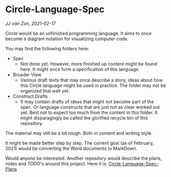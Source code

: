 Circle-Language-Spec
====================

*JJ van Zon, 2021-02-17*

Circle would be an unfinished programming language. It aims to once become a diagram notation for visualizing computer code.

You may find the following folders here:

- Spec
    - Not done yet. However, more finished up content might be found here. It might once form a specification of this language.
- Broader View
    - Various draft texts that may once describe a story, ideas about how this Circle language might be used in practice. The folder may not be organized that well yet.
- Construct Drafts
    - It may contain drafts of ideas that might not become part of the spec. Or language constructs that are just not as clear worked out yet. Best not to expect too much from the content in this folder. It might disparagingly be called the glorified recycle bin of this repository.

The material may still be a bit rough. Both in content and writing style.

It might be made better step by step. The current goal (as of February, 2021) would be converting the Word documents to MarkDown.

Would anyone be interested. Another repository would describe the plans, notes and TODO's around this project. Here it is: [Circle-Language-Spec-Plans](https://github.com/jjvanzon/Circle-Language-Spec-Plans)